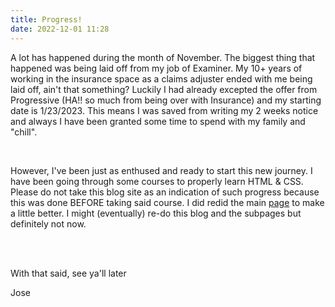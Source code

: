```yaml
---
title: Progress!
date: 2022-12-01 11:28
---
```


<!-- markdownlint-disable -->
<p>A lot has happened during the month of November. The biggest thing that happened was being laid off from my job of Examiner.
My 10+ years of working in the insurance space as a claims adjuster ended with me being laid off, ain't that something?
Luckily I had already excepted the offer from Progressive (HA!! so much from being over with Insurance) and my starting date is 1/23/2023.
This means I was saved from writing my 2 weeks notice and always I have been granted some time to spend with my family and "chill".</p>
<br>
<p>However, I've been just as enthused and ready to start this new journey. I have been going through some courses to properly learn HTML & CSS.
Please do not take this blog site as an indication of such progress because this was done BEFORE taking said course. I did redid the main <a href="https://markojudas.com">page</a>
to make a little better. I might (eventually) re-do this blog and the subpages but definitely not now.</p>
<br>
<br>
<p>With that said, see ya'll later</p>
Jose
